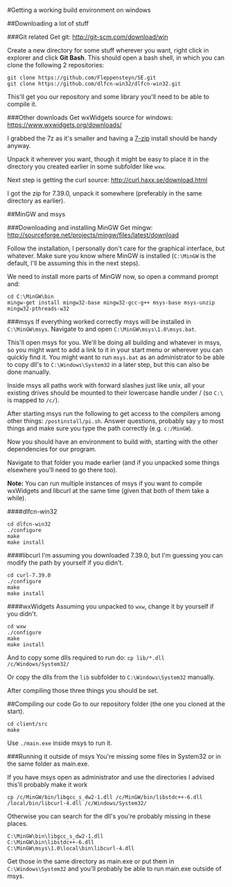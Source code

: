 #Getting a working build environment on windows

##Downloading a lot of stuff

###Git related
Get git: http://git-scm.com/download/win

Create a new directory for some stuff wherever you want, right click in explorer and click **Git Bash**.
This should open a bash shell, in which you can clone the following 2 repositories:
```
git clone https://github.com/Fleppensteyn/SE.git
git clone https://github.com/dlfcn-win32/dlfcn-win32.git
```
This'll get you our repository and some library you'll need to be able to compile it.

###Other downloads
Get wxWidgets source for windows: https://www.wxwidgets.org/downloads/

I grabbed the 7z as it's smaller and having a [7-zip](http://www.7-zip.org/) install should be handy anyway.

Unpack it wherever you want, though it might be easy to place it in the directory you created earlier in some subfolder like `wxw`.

Next step is getting the curl source: http://curl.haxx.se/download.html

I got the zip for 7.39.0, unpack it somewhere (preferably in the same directory as earlier).

##MinGW and msys

###Downloading and installing MinGW
Get mingw: http://sourceforge.net/projects/mingw/files/latest/download

Follow the installation, I personally don't care for the graphical interface, but whatever.
Make sure you know where MinGW is installed (`C:\MinGW` is the default, I'll be assuming this in the next steps).

We need to install more parts of MinGW now, so open a command prompt and:
```
cd C:\MinGW\bin
mingw-get install mingw32-base mingw32-gcc-g++ msys-base msys-unzip mingw32-pthreads-w32
```

###msys
If everything worked correctly msys will be installed in `C:\MinGW\msys`.
Navigate to and open `C:\MinGW\msys\1.0\msys.bat`.

This'll open msys for you. We'll be doing all building and whatever in msys, so you might want to add a link to it in your start menu or wherever you can quickly find it.
You might want to run `msys.bat` as an administrator to be able to copy dll's to `C:\Windows\System32` in a later step, but this can also be done manually.

Inside msys all paths work with forward slashes just like unix, all your existing drives should be mounted to their lowercase handle under / (so `C:\` is mapped to `/c/`).

After starting msys run the following to get access to the compilers among other things: `/postinstall/pi.sh`.
Answer questions, probably say `y` to most things and make sure you type the path correctly (e.g. `c:/MinGW`).

Now you should have an environment to build with, starting with the other dependencies for our program.

Navigate to that folder you made earlier (and if you unpacked some things elsewhere you'll need to go there too).

**Note:** You can run multiple instances of msys if you want to compile wxWidgets and libcurl at the same time (given that both of them take a while).

####dlfcn-win32
```
cd dlfcn-win32
./configure
make
make install
```

####libcurl
I'm assuming you downloaded 7.39.0, but I'm guessing you can modify the path by yourself if you didn't.
```
cd curl-7.39.0
./configure
make
make install
```

####wxWidgets
Assuming you unpacked to `wxw`, change it by yourself if you didn't.
```
cd wxw
./configure
make
make install
```
And to copy some dlls required to run do: `cp lib/*.dll /c/Windows/System32/`

Or copy the dlls from the `lib` subfolder to `C:\Windows\System32` manually.

After compiling those three things you should be set.

##Compiling our code
Go to our repository folder (the one you cloned at the start).
```
cd client/src
make
```
Use `./main.exe` inside msys to run it.

###Running it outside of msys
You're missing some files in System32 or in the same folder as main.exe.

If you have msys open as administrator and use the directories I advised this'll probably make it work
```
cp /c/MinGW/bin/libgcc_s_dw2-1.dll /c/MinGW/bin/libstdc++-6.dll /local/bin/libcurl-4.dll /c/Windows/System32/
```

Otherwise you can search for the dll's you're probably missing in these places.
```
C:\MinGW\bin\libgcc_s_dw2-1.dll
C:\MinGW\bin\libstdc++-6.dll
C:\MinGW\msys\1.0\local\bin\libcurl-4.dll
```
Get those in the same directory as main.exe or put them in `C:\Windows\System32` and you'll probably be able to run main.exe outside of msys.

